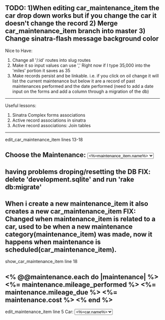 TODO: 
1)When editing car_maintenance_item the car drop down works but if you change the car it doesn't change the record
2) Merge car_maintenance_item branch into master 
3) Change sinatra-flash message background color
-------------------------------------------------------------------------------------------------------
Nice to Have:
1) Change all '/:id' routes into slug routes
2) Make it so input values can use ',' Right now if I type 35,000 into the 'miles' portion it saves as 35
3) Make records persist and be linkable. i.e. if you click on oil change it will list the current maintenance but below it are a record of past maintenances performed and the date performed (need to add a date input on the forms and add a column through a migration of the db)
-------------------------------------------------------------------------------------------------------
Useful lessons:
1) Sinatra Complex forms associations
2) Active record associations in sinatra
3) Active record associations: Join tables
-------------------------------------------------------------------------------------------------------
edit_car_maintenance_item 
lines 13-18

 <label>Choose the Maintenance:</label>
      <select name="maintenance_id" >
        <% @maintenance_items.all.each do |maintenance_item| %>
        <option value="<%=maintenance_item.id%>"><%=maintenance_item.name%></option>
        <% end %>
      </select>
-------------------------------------------------------------------------------------------------------
having problems droping/resetting the DB
  FIX: delete 'development.sqlite' and run 'rake db:migrate'
-------------------------------------------------------------------------------------------------------
When i create a new maintenance_item it also creates a new car_maintenance_item
  FIX: Changed when maintenance_item is related to a car, used to be when a new maintenance category(maintenance_item) was made, now it happens when maintenance is scheduled(car_maintenance_item).
-------------------------------------------------------------------------------------------------------
show_car_maintenance_item
line 18 

<% @@maintenance.each do |maintenance| %>
    <%= maintenance.mileage_performed %>
    <%= maintenance.mileage_due %>
    <%= maintenance.cost %>
<% end %>
-------------------------------------------------------------------------------------------------------
edit_maintenance_item
line 5
<label>Car: </label>
    <select name="car_id" >
        <% @cars.all.each do |car| %>
       <option value="<%=car.id%>"><%=car.name%></option>
        <% end %>
    </select> 
    <br/>